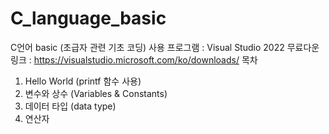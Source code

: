 # C_language_basic
C언어 basic (초급자 관련 기초 코딩)
사용 프로그램 : Visual Studio 2022
무료다운 링크 : https://visualstudio.microsoft.com/ko/downloads/
목차 
  1. Hello World (printf 함수 사용)
  2. 변수와 상수 (Variables & Constants)
  3. 데이터 타입 (data type)
  4. 연산자
